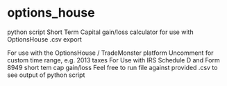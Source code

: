 # options_house
python script
Short Term Capital gain/loss calculator for use with OptionsHouse .csv export

For use with the OptionsHouse / TradeMonster platform 
Uncomment for custom time range, e.g. 2013 taxes
For Use with IRS Schedule D and Form 8949 short tem cap gain/loss
Feel free to run file against provided .csv to see output of python script
